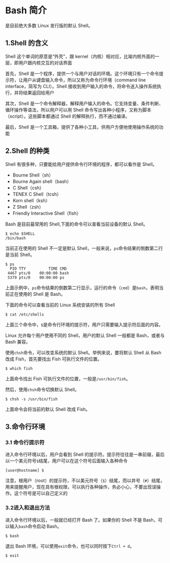 # Bash 简介

是目前绝大多数 Linux 发行版的默认 Shell。



## 1.Shell 的含义

Shell 这个单词的原意是“外壳”，跟 kernel（内核）相对应，比喻内核外面的一层，即用户跟内核交互的对话界面

首先，Shell 是一个程序，提供一个与用户对话的环境。这个环境只有一个命令提示符，让用户从键盘输入命令，所以又称为命令行环境（command line  interface，简写为 CLI）。Shell  接收到用户输入的命令，将命令送入操作系统执行，并将结果返回给用户

其次，Shell 是一个命令解释器，解释用户输入的命令。它支持变量、条件判断、循环操作等语法，所以用户可以用 Shell 命令写出各种小程序，又称为脚本（script）。这些脚本都通过 Shell 的解释执行，而不通过编译。

最后，Shell 是一个工具箱，提供了各种小工具，供用户方便地使用操作系统的功能



## 2.Shell 的种类

Shell 有很多种，只要能给用户提供命令行环境的程序，都可以看作是 Shell。

- Bourne Shell（sh）
- Bourne Again shell（bash）
- C Shell（csh）
- TENEX C Shell（tcsh）
- Korn shell（ksh）
- Z Shell（zsh）
- Friendly Interactive Shell（fish）

Bash 是目前最常用的 Shell,下面的命令可以查看当前设备的默认 Shell。

```
$ echo $SHELL
/bin/bash
```

当前正在使用的 Shell 不一定是默认 Shell，一般来说，`ps`命令结果的倒数第二行是当前 Shell。

```
$ ps
  PID TTY          TIME CMD
 4467 pts/0    00:00:00 bash
 5379 pts/0    00:00:00 ps
```

上面示例中，`ps`命令结果的倒数第二行显示，运行的命令（`cmd`）是`bash`，表明当前正在使用的 Shell 是 Bash。

下面的命令可以查看当前的 Linux 系统安装的所有 Shell

```
$ cat /etc/shells
```

上面三个命令中，`$`是命令行环境的提示符，用户只需要输入提示符后面的内容。

Linux 允许每个用户使用不同的 Shell，用户的默认 Shell 一般都是 Bash，或者与 Bash 兼容。

使用`chsh`命令，可以改变系统的默认 Shell。举例来说，要将默认 Shell 从 Bash 改成 Fish，首先要找出 Fish 可执行文件的位置。

```
$ which fish
```

上面命令找出 Fish 可执行文件的位置，一般是`/usr/bin/fish`。

然后，使用`chsh`命令切换默认 Shell。

```
$ chsh -s /usr/bin/fish
```

上面命令会将当前的默认 Shell 改成 Fish。



## 3.命令行环境

### 3.1 命令行提示符

进入命令行环境以后，用户会看到 Shell 的提示符。提示符往往是一串前缀，最后以一个美元符号`$`结尾，用户可以在这个符号后面输入各种命令

```
[user@hostname] $
```

注意，根用户（root）的提示符，不以美元符号（`$`）结尾，而以井号（`#`）结尾，用来提醒用户，现在具有根权限，可以执行各种操作，务必小心，不要出现误操作。这个符号是可以自己定义的

### 3.2进入和退出方法

进入命令行环境以后，一般就已经打开 Bash 了。如果你的 Shell 不是 Bash，可以输入`bash`命令启动 Bash。

```
$ bash
```

退出 Bash 环境，可以使用`exit`命令，也可以同时按下`Ctrl + d`。

```
$ exit
```

